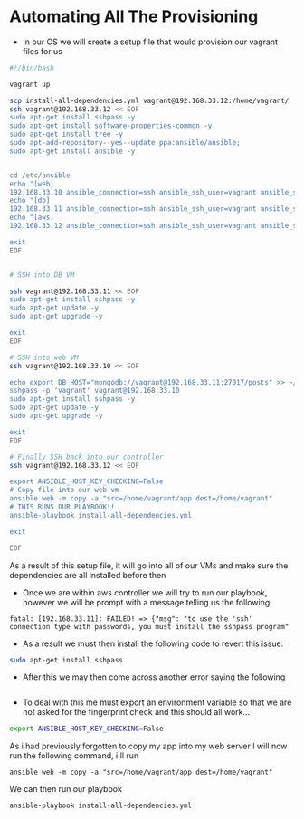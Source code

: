 
# Automating All The Provisioning


- In our OS we will create a setup file that would provision our vagrant files for us

```bash
#!/bin/bash

vagrant up

scp install-all-dependencies.yml vagrant@192.168.33.12:/home/vagrant/
ssh vagrant@192.168.33.12 << EOF
sudo apt-get install sshpass -y
sudo apt-get install software-properties-common -y
sudo apt-get install tree -y
sudo apt-add-repository--yes--update ppa:ansible/ansible;
sudo apt-get install ansible -y


cd /etc/ansible
echo "[web]
192.168.33.10 ansible_connection=ssh ansible_ssh_user=vagrant ansible_ssh_pass=vagrant" >> hosts
echo "[db]
192.168.33.11 ansible_connection=ssh ansible_ssh_user=vagrant ansible_ssh_pass=vagrant" >> hosts
echo "[aws]
192.168.33.12 ansible_connection=ssh ansible_ssh_user=vagrant ansible_ssh_pass=vagrant" >> hosts

exit
EOF


# SSH into DB VM

ssh vagrant@192.168.33.11 << EOF
sudo apt-get install sshpass -y
sudo apt-get update -y
sudo apt-get upgrade -y

exit
EOF

# SSH into web VM
ssh vagrant@192.168.33.10 << EOF

echo export DB_HOST="mongodb://vagrant@192.168.33.11:27017/posts" >> ~/.bashrc
sshpass -p 'vagrant' vagrant@192.168.33.10
sudo apt-get install sshpass -y
sudo apt-get update -y
sudo apt-get upgrade -y

exit
EOF

# Finally SSH back into our controller
ssh vagrant@192.168.33.12 << EOF

export ANSIBLE_HOST_KEY_CHECKING=False
# Copy file into our web vm
ansible web -m copy -a "src=/home/vagrant/app dest=/home/vagrant"
# THIS RUNS OUR PLAYBOOK!!
ansible-playbook install-all-dependencies.yml

exit

EOF
```
As a result of this setup file, it will go into all of our VMs and make sure the dependencies are all installed
before then


- Once we are within aws controller we will try to run our playbook, however we will be prompt with a message telling us
the following

```
fatal: [192.168.33.11]: FAILED! => {"msg": "to use the 'ssh' connection type with passwords, you must install the sshpass program"
```

- As a result we must then install the following code to revert this issue:

```bash
sudo apt-get install sshpass
```

- After this we may then come across another error saying the following

```

```
- To deal with this me must export an environment variable so that we are not asked for the fingerprint check and this should all work...

```bash
export ANSIBLE_HOST_KEY_CHECKING=False
```

As i had previously forgotten to copy my app into my web server I will now run
the following command, i'll run

```
ansible web -m copy -a "src=/home/vagrant/app dest=/home/vagrant"
```

We can then run our playbook
```
ansible-playbook install-all-dependencies.yml
```
